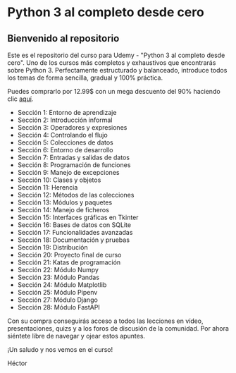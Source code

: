 # Python 3 al completo desde cero

## Bienvenido al repositorio

Este es el repositorio del curso para Udemy - "Python 3 al completo desde cero". Uno de los cursos más completos y exhaustivos que encontrarás sobre Python 3. Perfectamente estructurado y balanceado, introduce todos los temas de forma sencilla, gradual y 100% práctica.

Puedes comprarlo por 12.99$ con un mega descuento del 90% haciendo clic [aquí](https://www.hektorprofe.net/cupon/python).

- Sección 1: Entorno de aprendizaje
- Sección 2: Introducción informal
- Sección 3: Operadores y expresiones
- Sección 4: Controlando el flujo
- Sección 5: Colecciones de datos
- Sección 6: Entorno de desarrollo
- Sección 7: Entradas y salidas de datos
- Sección 8: Programación de funciones
- Sección 9: Manejo de excepciones
- Sección 10: Clases y objetos
- Sección 11: Herencia
- Sección 12: Métodos de las colecciones
- Sección 13: Módulos y paquetes
- Sección 14: Manejo de ficheros
- Sección 15: Interfaces gráficas en Tkinter
- Sección 16: Bases de datos con SQLite
- Sección 17: Funcionalidades avanzadas
- Sección 18: Documentación y pruebas
- Sección 19: Distribución
- Sección 20: Proyecto final de curso
- Sección 21: Katas de programación
- Sección 22: Módulo Numpy
- Sección 23: Módulo Pandas
- Sección 24: Módulo Matplotlib
- Sección 25: Módulo Pipenv
- Sección 27: Módulo Django
- Sección 28: Módulo FastAPI

Con su compra conseguirás acceso a todos las lecciones en vídeo, presentaciones, quizs y a los foros de discusión de la comunidad. Por ahora siéntete libre de navegar y ojear estos apuntes.

¡Un saludo y nos vemos en el curso!

Héctor
